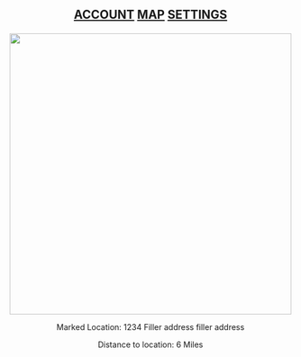 ## <p align="center">[ACCOUNT](https://google.com/)  [MAP](https://www.google.com/)  [SETTINGS](https://www.google.com/) 
 
 <p align="center">
 <img src="https://live.staticflickr.com/31/40919010_157eb18de1_b.jpg" width="500" height="500">


<p align="center">
Marked Location: 1234 Filler address filler address

 
<p align="center">
Distance to location: 6 Miles

